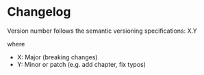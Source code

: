 # Changelog

Version number follows the semantic versioning specifications: X.Y

where

- X: Major (breaking changes)
- Y: Minor or patch (e.g. add chapter, fix typos)

